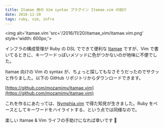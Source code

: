 ```yaml
---
title: Itamae 用の Vim syntax プラグイン Itamae.vim の紹介
date: 2016-11-20
tags: ruby, vim, infra
---
```


<img alt='itamae.vim 'src='/2016/11/20/itamae_vim/itamae.vim.png' style='width: 600px;'>

インフラの構成管理が Ruby の DSL でできて便利な [Itamae](https://github.com/itamae-kitchen/itamae) ですが、Vim で書いてるときに、キーワードっぽいメソッドに色がつかないのが地味に不便でした。

Itamae 向けの Vim の syntax が、ちょっと探してもなさそうだったのでサクッと作りました。以下の GitHub リポジトリからダウンロードできます。

[https://github.com/mozamimy/itamae.vim](https://github.com/mozamimy/itamae.vim)

これを作るにあたっては、[Nymphia.vim](https://github.com/mozamimy/nymphia.vim) で得た知見が生きました。Ruby をベースとしてキーワードをハイライトする、という点では同様なので。

楽しい Itamae & Vim ライフの手助けになれば幸いです 🐰
